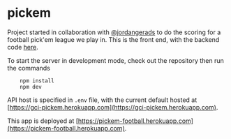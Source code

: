 # pickem

Project started in collaboration with [@jordangerads](https://github.com/jordangerads) to do the scoring for a football pick'em league we play in.
This is the front end, with the backend code [here](https://github.com/jordangerads/pickem-api).

To start the server in development mode, check out the repository then run the commands
```
    npm install
    npm dev
``` 

API host is specified in `.env` file, with the current default hosted at [https://gci-pickem.herokuapp.com](https://gci-pickem.herokuapp.com).

This app is deployed at [https://pickem-football.herokuapp.com](https://pickem-football.herokuapp.com).
